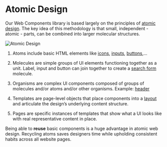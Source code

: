 # Atomic Design

Our Web Components library is based largely on the principles of [atomic design](https://atomicdesign.bradfrost.com/chapter-2/). The key idea of this methodology is that small,
independent - atomic - parts, can be combined into larger molecular structures.

![Atomic Design](/assets/images/atomic_design.svg 'Atomic Design')

1. Atoms include basic HTML elements like [icons](/components/six-icon.html),
   [inputs](/components/six-input.html), [buttons](/components/six-button.html),...
2. Molecules are simple groups of UI elements functioning together as a unit. Label, input and button can join together
   to create a [search form](/components/six-form.html) molecule.
3. Organisms are complex UI components composed of groups of molecules and/or atoms and/or other organisms.
   Example: [header](/components/six-header.html)

4. Templates are page-level objects that place components into a [layout](/components/six-root.html) and articulate the design’s underlying content structure.

5. Pages are specific instances of templates that show what a UI looks like with real representative content in place.

Being able to **reuse** basic components is a huge advantage in atomic web design.
Recycling atoms saves designers time while upholding consistent habits across all website pages.
